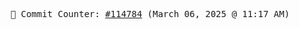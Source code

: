 <p align="center">
    <samp>
        📮 Commit Counter: <a href="https://github.com/Javascript-void0/Javascript-void0/commits/main">#114784</a> (March 06, 2025 @ 11:17 AM)
    </samp>
</p>